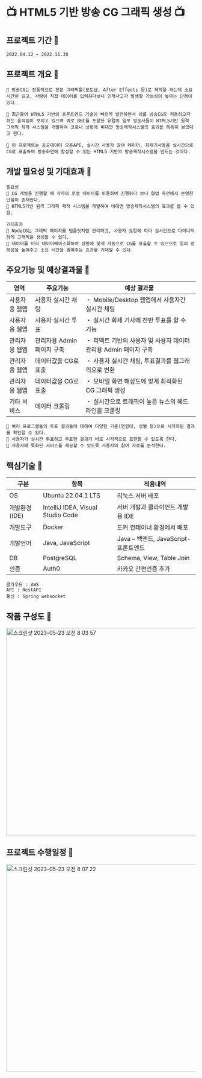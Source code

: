 # 📺 HTML5 기반 방송 CG 그래픽 생성 📺

## 프로젝트 기간 📌
```
2022.04.12 ~ 2022.11.30
```

## 프로젝트 개요 📌
```
🔺 방송CG는 전통적으로 전문 그래픽툴(포토샵, After Effects 등)로 제작을 하는데 소요시간이 길고, 사람이 직접 데이터를 입력하다보니 인적사고가 발생할 가능성이 높다는 단점이 있다.

🔹 최근들어 HTML5 기반의 프론트엔드 기술이 빠르게 발전하면서 이를 방송CG로 적용하고자 하는 움직임이 보이고 있으며 예로 BBC를 포함한 유럽의 일부 방송사들이 HTML5기반 원격 그래픽 제작 시스템을 개발하여 코로나 상황에 비대면 방송제작시스템의 효과를 톡톡히 보았다고 한다.

🔸 이 프로젝트는 공공데이터 오픈API, 실시간 사용자 참여 데이터, 화제기사등을 실시간으로 CG로 표출하여 방송화면에 합성할 수 있는 HTML5 기반의 방송제작시스템을 만드는 것이다.
```

## 개발 필요성 및 기대효과 📌
```
필요성
🔺 CG 개발을 진행할 때 각자의 로컬 데이터를 이용하여 진행하다 보니 협업 측면에서 분명한 단점이 존재한다.
🔹 HTML5기반 원격 그래픽 제작 시스템을 개발하여 비대면 방송제작시스템의 효과를 볼 수 있음.

기대효과
🔸 NodeCG는 그래픽 페이지를 템플릿처럼 관리하고, 사용자 요청에 따라 실시간으로 다이나믹하게 그래픽을 생성할 수 있다.
🔸 데이터를 미리 데이터베이스화하여 상황에 맞게 자동으로 CG를 표출할 수 있으므로 일의 정확성을 높여주고 소요 시간을 줄여주는 효과를 기대할 수 있다.
```

## 주요기능 및 예상결과물 📌

| 영역 | 주요기능 | 예상 결과물 |
|---------------|--------------------|----------------------------------------------|
| 사용자용 웹앱 | 사용자 실시간 채팅 | ・ Mobile/Desktop 웹앱에서 사용자간 실시간 채팅|
| 사용자용 웹앱 |사용자 실시간 투표 | ・ 실시간 화제 기사에 찬반 투표를 할 수 기능 |
| 관리자용 웹앱 | 관리자용 Admin 페이지 구축 | ・ 리액트 기반의 사용자 및 사용자 데이터 관리용 Admin 페이지 구축 |
| 관리자용 웹앱 | 데이터값을 CG로 표출 | ・ 사용자 실시간 채팅, 투표결과를 웹그래픽으로 변환 |
| 관리자용 웹앱 | 데이터값을 CG로 표출 | ・ 모바일 화면 해상도에 맞게 최적화된 CG 그래픽 생성 |
| 기타 서비스 | 데이터 크롤링 | ・ 실시간으로 트래픽이 높은 뉴스의 헤드라인을 크롤링 |
```
🔹 여러 프로그램들의 투표 결과들에 대하여 다양한 기준(연령대, 성별 등)으로 시각화된 결과를 확인할 수 있다.
🔹 사용자가 실시간 투표하고 투표한 결과가 바로 시각적으로 표현할 수 있도록 한다.
🔹 사용자에 특화된 서비스를 제공할 수 있도록 사용자의 참여 자료를 분석한다.
```

## 핵심기술 📌

| 구분 | 항목 | 적용내역 |
|-|-|-|
| OS | Ubuntu 22.04.1 LTS | 리눅스 서버 배포 |
| 개발환경(IDE) | IntelliJ IDEA, Visual Studio Code | 서버 개발과 클라이언트 개발용 IDE |
| 개발도구 | Docker | 도커 컨테이너 환경에서 배포 |
| 개발언어 | Java, JavaScript | Java – 백엔드, JavaScript- 프론트엔드 |
| DB | PostgreSQL | Schema, View, Table Join |
| 인증 | Auth0 | 카카오 간편인증 추가 |

```
클라우드 : AWS
API : RestAPI
통신 : Spring websocket
```

## 작품 구성도 📌

<img width="550" alt="스크린샷 2023-05-23 오전 8 03 57" src="https://github.com/Kang-SeoHyun/Kang-SeoHyun/assets/77817094/02201a82-13c1-4a21-9f38-462d87a1b1ef">

## 프로젝트 수행일정 📌

 <img width="550" alt="스크린샷 2023-05-23 오전 8 07 22" src="https://github.com/Kang-SeoHyun/Kang-SeoHyun/assets/77817094/66ad6754-1600-447b-84c4-9e2e8b8e3ac9">
